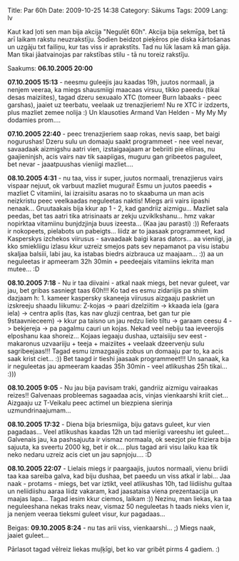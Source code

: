 Title: Par 60h
Date: 2009-10-25 14:38
Category: Sākums
Tags: 2009
Lang: lv

Kaut kad ļoti sen man bija akcija "Negulēt 60h". Akcija bija sekmīga, bet tā arī laikam rakstu neuzrakstīju. Šodien beidzot pieķēros pie diska kārtošanas un uzgāju txt failiņu, kur tas viss ir aprakstīts. Tad nu lūk lasam kā man gāja. Man tikai jāatvainojas par rakstības stilu - tā nu toreiz rakstīju.

Saakums: **06.10.2005 20:00**

**07.10.2005 15:13** - neesmu guleejis jau kaadas 19h, juutos normaali, ja nenjem veeraa, ka miegs shausmiigi maacaas virsuu, tikko paeedu (tikai desas maiziites), tagad dzeru sexuaalo XTC (tomeer Burn labaaks - peec garshas), jaaiet uz teerbatu, veelaak uz trenazjieriem! Nu re XTC ir izdzerts, plus mazliet zemee nolija :) Un klausoties Armand Van Helden - My My My dodamies prom....

**07.10.2005 22:40** - peec trenazjieriem saap rokas, nevis saap, bet baigi nogurushas! Dzeru sulu un domaaju saakt programmeet - nee veel nevar, savaadaak aizmigshu aatri vien, izstaigaajaam ar bebriiti pie eliinas, nu gaajieninjsh, acis vairs nav tik saapiigas, muguru gan gribeetos paguleet, bet nevar - jaaatpuushas vieniigi mazliet....

**08.10.2005 4:31** - nu taa, viss ir super, juutos normaali, trenazjierus vairs vispaar nejuut, ok varbuut mazliet mugurai! Esmu un juutos paeedis + mazliet C vitamiini, lai izraisiitu asaras no to skaabuma un man acis neizkristu peec veelkaadas neguleetas naktis! Miegs arii vairs iipashi nenaak... Gruutaakais bija kkur ap 1 - 2, kad gandriiz aizmigu... Mazliet sala peedas, bet tas aatri tika atrisinaats ar zekju uzviklkshanu... hmz vakar nopirktaa vitamiinu bunjdzjinja buus izeesta... (Kaa jau parasti) :)) Referaats ir nokopeets, pielabots un pabeigts... liidz ar to jaasaak programmeet, kad Kasperskys izchekos viirusus - savaadaak baigi karas dators... aa vieniigi, ja kko smiekliigu izlasu kkur uzreiz smejos pats sev nepamanot pa visu istabu skaljaa balsiii, labi jau, ka istabas biedrs aizbrauca uz maajaam... :)) aa un neguleetas ir apmeeram 32h 30min + peedeejais vitamiins iekrita man mutee... :D

**08.10.2005 7:18** - Nu ir taa diivaini - atkal naak miegs, bet nevar guleet, var jau, bet gribas sasniegt taas 60h!!! Ko tad es esmu zidariijis pa shiim dazjaam h: 1. kameer kaspersky skaneeja viirusus aizgaaju paskriet un izskreeju shaadu liikumu: Z-kojas -&gt; paari dzelziitim -&gt; kkaada iela (gara iela) -&gt; centra aplis (tas, kas nav gluzji centraa, bet gan tur pie 9staavnieceem) -&gt; kkur pa taisno un jau redzu lielo tiltu -&gt; garaam ceesu 4 -&gt; bekjereja -&gt; pa pagalmu cauri un kojas. Nekad veel nebiju taa ieveerojis elposhanu kaa shoreiz... Kojaas iegaaju dushaa, uztaisiiju sev eest - makaronus uzvaariiju + teeja + maiziites + veelaak dzeervenju sulu sagribeejaas!!! Tagad esmu izmazgaajis zobus un domaaju par to, ka acis saak krist ciet... :)) Bet taagd ir tieshi jaasaak programmeet!!! Un sanaak, ka ir neguleetas jau apmeeram kaadas 35h 30min - veel atlikushas 25h tikai... :)))

**08.10.2005 9:05** - Nu jau bija pavisam traki, gandriiz aizmigu vairaakas reizes!! Galvenaas probleemas sagaadaa acis, vinjas vienkaarshi kriit ciet... Aizgaaju uz T-Veikalu peec actimel un biezpiena sierinja uzmundrinaajumam...

**08.10.2005 17:32** - Diena bija briesmiiga, biju gatavs guleet, kur vien pagadaas... Veel atlikushas kaadas 12h un tad mieriigi vareeshu iet guleet... Galvenais jau, ka pashsajuuta ir vismaz normaala, ok seezjot pie friziera bija sajuuta, ka sveertu 2000 kg, bet ir ok.... plus tagad arii visu laiku kaa tik neko nedaru uzreiz acis ciet un jau sapnjoju.... :D

**08.10.2005 22:07** - Lielais miegs ir paargaajis, juutos normaali, vienu briidi taa kaa sareiba galva, kad biju dushaa, bet paeedu un viss atkal ir labi... Jaa naak - protams - miegs, bet var iztikt, veel atlikushas 10h, tad liidiishu gultaa un neliidiishu aaraa liidz vakaram, kad jaasataisa viena prezentaacija un maajas lapa... Tagad iesim kkur ciemos, laikam :)) Nezinu, man liekas, ka taa neguleeshana nekas traks neav, vismaz 50 neguleetas h taads nieks vien ir, ja nenjem veeraa tieksmi guleet visur, kur pagadaas...

Beigas: **09.10.2005 8:24** - nu tas arii viss, vienkaarshi... ;) Miegs naak, jaaiet guleet...

Pārlasot tagad vēlreiz liekas muļķīgi, bet ko var gribēt pirms 4 gadiem. :)
